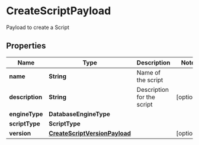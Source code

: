

# CreateScriptPayload

Payload to create a Script

## Properties

Name | Type | Description | Notes
------------ | ------------- | ------------- | -------------
**name** | **String** | Name of the script | 
**description** | **String** | Description for the script |  [optional]
**engineType** | **DatabaseEngineType** |  | 
**scriptType** | **ScriptType** |  | 
**version** | [**CreateScriptVersionPayload**](CreateScriptVersionPayload.md) |  |  [optional]



